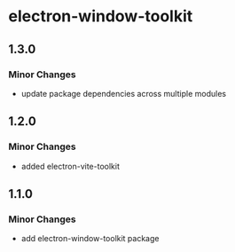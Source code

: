 # electron-window-toolkit

## 1.3.0

### Minor Changes

- update package dependencies across multiple modules

## 1.2.0

### Minor Changes

- added electron-vite-toolkit

## 1.1.0

### Minor Changes

- add electron-window-toolkit package

